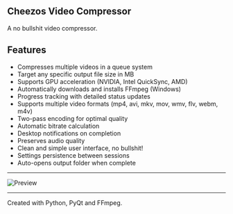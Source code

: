 ## Cheezos Video Compressor

A no bullshit video compressor.

## Features

- Compresses multiple videos in a queue system
- Target any specific output file size in MB
- Supports GPU acceleration (NVIDIA, Intel QuickSync, AMD)
- Automatically downloads and installs FFmpeg (Windows)
- Progress tracking with detailed status updates
- Supports multiple video formats (mp4, avi, mkv, mov, wmv, flv, webm, m4v)
- Two-pass encoding for optimal quality
- Automatic bitrate calculation
- Desktop notifications on completion
- Preserves audio quality
- Clean and simple user interface, no bullshit!
- Settings persistence between sessions
- Auto-opens output folder when complete

---

![Preview](https://github.com/cheezos/video-compressor/blob/main/preview.png)

---

Created with Python, PyQt and FFmpeg.
